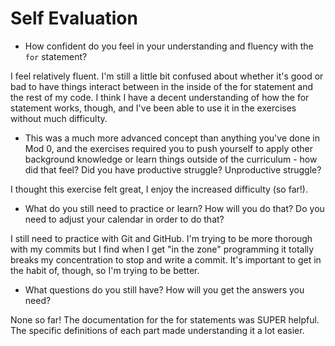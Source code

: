 # Self Evaluation

- How confident do you feel in your understanding and fluency with the `for` statement?

I feel relatively fluent. I'm still a little bit confused about whether it's good or bad to have things interact between in the inside of the for statement and the rest of my code. I think I have a decent understanding of how the for statement works, though, and I've been able to use it in the exercises without much difficulty.

- This was a much more advanced concept than anything you've done in Mod 0, and the exercises required you to push yourself to apply other background knowledge or learn things outside of the curriculum - how did that feel? Did you have productive struggle? Unproductive struggle?

I thought this exercise felt great, I enjoy the increased difficulty (so far!).

- What do you still need to practice or learn? How will you do that? Do you need to adjust your calendar in order to do that?

I still need to practice with Git and GitHub. I'm trying to be more thorough with my commits but I find when I get "in the zone" programming it totally breaks my concentration to stop and write a commit. It's important to get in the habit of, though, so I'm trying to be better.

- What questions do you still have? How will you get the answers you need?

None so far! The documentation for the for statements was SUPER helpful. The specific definitions of each part made understanding it a lot easier.
